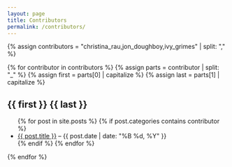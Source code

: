 ```yaml
---
layout: page
title: Contributors
permalink: /contributors/
---
```


{% assign contributors = "christina_rau,jon_doughboy,ivy_grimes" | split: "," %}

{% for contributor in contributors %}
  {% assign parts = contributor | split: "_" %}
  {% assign first = parts[0] | capitalize %}
  {% assign last = parts[1] | capitalize %}
## {{ first }} {{ last }}

<ul>
  {% for post in site.posts %}
    {% if post.categories contains contributor %}
      <li>
        <a href="{{ post.url }}">{{ post.title }}</a> – {{ post.date | date: "%B %d, %Y" }}
      </li>
    {% endif %}
  {% endfor %}
</ul>

{% endfor %}
